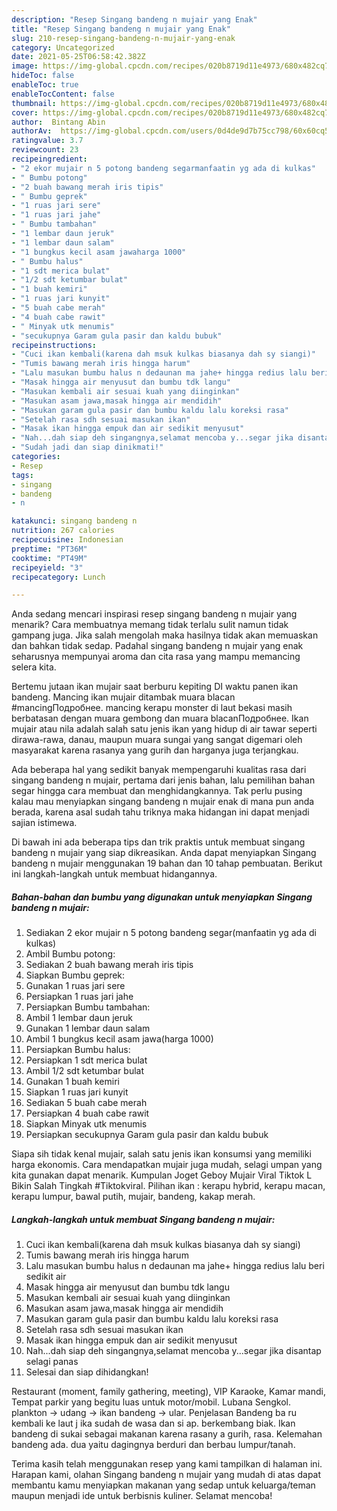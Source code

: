 ```yaml
---
description: "Resep Singang bandeng n mujair yang Enak"
title: "Resep Singang bandeng n mujair yang Enak"
slug: 210-resep-singang-bandeng-n-mujair-yang-enak
category: Uncategorized
date: 2021-05-25T06:58:42.382Z
image: https://img-global.cpcdn.com/recipes/020b8719d11e4973/680x482cq70/singang-bandeng-n-mujair-foto-resep-utama.jpg
hideToc: false
enableToc: true
enableTocContent: false
thumbnail: https://img-global.cpcdn.com/recipes/020b8719d11e4973/680x482cq70/singang-bandeng-n-mujair-foto-resep-utama.jpg
cover: https://img-global.cpcdn.com/recipes/020b8719d11e4973/680x482cq70/singang-bandeng-n-mujair-foto-resep-utama.jpg
author:  Bintang Abin
authorAv:  https://img-global.cpcdn.com/users/0d4de9d7b75cc798/60x60cq50/avatar.jpg
ratingvalue: 3.7
reviewcount: 23
recipeingredient:
- "2 ekor mujair n 5 potong bandeng segarmanfaatin yg ada di kulkas"
- " Bumbu potong"
- "2 buah bawang merah iris tipis"
- " Bumbu geprek"
- "1 ruas jari sere"
- "1 ruas jari jahe"
- " Bumbu tambahan"
- "1 lembar daun jeruk"
- "1 lembar daun salam"
- "1 bungkus kecil asam jawaharga 1000"
- " Bumbu halus"
- "1 sdt merica bulat"
- "1/2 sdt ketumbar bulat"
- "1 buah kemiri"
- "1 ruas jari kunyit"
- "5 buah cabe merah"
- "4 buah cabe rawit"
- " Minyak utk menumis"
- "secukupnya Garam gula pasir dan kaldu bubuk"
recipeinstructions:
- "Cuci ikan kembali(karena dah msuk kulkas biasanya dah sy siangi)"
- "Tumis bawang merah iris hingga harum"
- "Lalu masukan bumbu halus n dedaunan ma jahe+ hingga redius lalu beri sedikit air"
- "Masak hingga air menyusut dan bumbu tdk langu"
- "Masukan kembali air sesuai kuah yang diinginkan"
- "Masukan asam jawa,masak hingga air mendidih"
- "Masukan garam gula pasir dan bumbu kaldu lalu koreksi rasa"
- "Setelah rasa sdh sesuai masukan ikan"
- "Masak ikan hingga empuk dan air sedikit menyusut"
- "Nah...dah siap deh singangnya,selamat mencoba y...segar jika disantap selagi panas"
- "Sudah jadi dan siap dinikmati!"
categories:
- Resep
tags:
- singang
- bandeng
- n

katakunci: singang bandeng n 
nutrition: 267 calories
recipecuisine: Indonesian
preptime: "PT36M"
cooktime: "PT49M"
recipeyield: "3"
recipecategory: Lunch

---
```



Anda sedang mencari inspirasi resep singang bandeng n mujair yang menarik? Cara membuatnya memang tidak terlalu sulit namun tidak gampang juga. Jika salah mengolah maka hasilnya tidak akan memuaskan dan bahkan tidak sedap. Padahal singang bandeng n mujair yang enak seharusnya mempunyai aroma dan cita rasa yang mampu memancing selera kita.


Bertemu jutaan ikan mujair saat berburu kepiting DI waktu panen ikan bandeng. Mancing ikan mujair ditambak muara blacan #mancingПодробнее. mancing kerapu monster di laut bekasi masih berbatasan dengan muara gembong dan muara blacanПодробнее. Ikan mujair atau nila adalah salah satu jenis ikan yang hidup di air tawar seperti dirawa-rawa, danau, maupun muara sungai yang sangat digemari oleh masyarakat karena rasanya yang gurih dan harganya juga terjangkau.

Ada beberapa hal yang sedikit banyak mempengaruhi kualitas rasa dari singang bandeng n mujair, pertama dari jenis bahan, lalu pemilihan bahan segar hingga cara membuat dan menghidangkannya. Tak perlu pusing kalau mau menyiapkan singang bandeng n mujair enak di mana pun anda berada, karena asal sudah tahu triknya maka hidangan ini dapat menjadi sajian istimewa.


Di bawah ini ada beberapa tips dan trik praktis untuk membuat singang bandeng n mujair yang siap dikreasikan. Anda dapat menyiapkan Singang bandeng n mujair menggunakan 19 bahan dan 10 tahap pembuatan. Berikut ini langkah-langkah untuk membuat hidangannya.

<!--inarticleads1-->

##### Bahan-bahan dan bumbu yang digunakan untuk menyiapkan Singang bandeng n mujair:

1. Sediakan 2 ekor mujair n 5 potong bandeng segar(manfaatin yg ada di kulkas)
1. Ambil  Bumbu potong:
1. Sediakan 2 buah bawang merah iris tipis
1. Siapkan  Bumbu geprek:
1. Gunakan 1 ruas jari sere
1. Persiapkan 1 ruas jari jahe
1. Persiapkan  Bumbu tambahan:
1. Ambil 1 lembar daun jeruk
1. Gunakan 1 lembar daun salam
1. Ambil 1 bungkus kecil asam jawa(harga 1000)
1. Persiapkan  Bumbu halus:
1. Persiapkan 1 sdt merica bulat
1. Ambil 1/2 sdt ketumbar bulat
1. Gunakan 1 buah kemiri
1. Siapkan 1 ruas jari kunyit
1. Sediakan 5 buah cabe merah
1. Persiapkan 4 buah cabe rawit
1. Siapkan  Minyak utk menumis
1. Persiapkan secukupnya Garam gula pasir dan kaldu bubuk


Siapa sih tidak kenal mujair, salah satu jenis ikan konsumsi yang memiliki harga ekonomis. Cara mendapatkan mujair juga mudah, selagi umpan yang kita gunakan dapat menarik. Kumpulan Joget Geboy Mujair Viral Tiktok L Bikin Salah Tingkah #Tiktokviral. Pilihan ikan : kerapu hybrid, kerapu macan, kerapu lumpur, bawal putih, mujair, bandeng, kakap merah. 

<!--inarticleads2-->

##### Langkah-langkah untuk membuat Singang bandeng n mujair:

1. Cuci ikan kembali(karena dah msuk kulkas biasanya dah sy siangi)
1. Tumis bawang merah iris hingga harum
1. Lalu masukan bumbu halus n dedaunan ma jahe+ hingga redius lalu beri sedikit air
1. Masak hingga air menyusut dan bumbu tdk langu
1. Masukan kembali air sesuai kuah yang diinginkan
1. Masukan asam jawa,masak hingga air mendidih
1. Masukan garam gula pasir dan bumbu kaldu lalu koreksi rasa
1. Setelah rasa sdh sesuai masukan ikan
1. Masak ikan hingga empuk dan air sedikit menyusut
1. Nah...dah siap deh singangnya,selamat mencoba y...segar jika disantap selagi panas
1. Selesai dan siap dihidangkan!

Restaurant (moment, family gathering, meeting), VIP Karaoke, Kamar mandi, Tempat parkir yang begitu luas untuk motor/mobil. Lubana Sengkol. plankton -&gt; udang -&gt; ikan bandeng -&gt; ular. Penjelasan Bandeng ba ru kembali ke laut j ika sudah de wasa dan si ap. berkembang biak. Ikan bandeng di sukai sebagai makanan karena rasany a gurih, rasa. Kelemahan bandeng ada. dua yaitu dagingnya berduri dan berbau lumpur/tanah. 

Terima kasih telah menggunakan resep yang kami tampilkan di halaman ini. Harapan kami, olahan Singang bandeng n mujair yang mudah di atas dapat membantu kamu menyiapkan makanan yang sedap untuk keluarga/teman maupun menjadi ide untuk berbisnis kuliner. Selamat mencoba!

